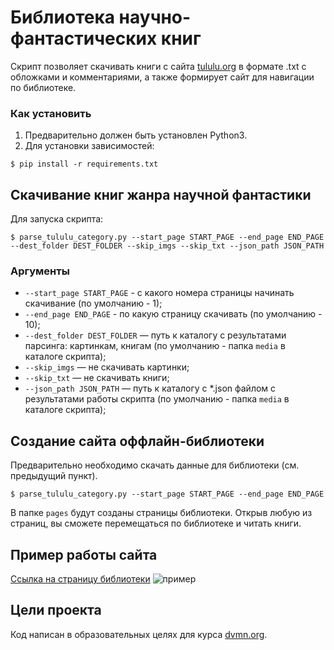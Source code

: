 # Библиотека научно-фантастических книг

Скрипт позволяет скачивать книги с сайта [tululu.org](https://tululu.org/) в формате .txt с обложками и комментариями, а также формирует сайт для навигации по библиотеке.

### Как установить

1. Предварительно должен быть установлен Python3.
2. Для установки зависимостей:
```console
$ pip install -r requirements.txt
```


## Скачивание книг жанра научной фантастики
Для запуска скрипта:
```console
$ parse_tululu_category.py --start_page START_PAGE --end_page END_PAGE --dest_folder DEST_FOLDER --skip_imgs --skip_txt --json_path JSON_PATH
```

### Аргументы
- `--start_page START_PAGE` - с какого номера страницы начинать скачивание (по умолчанию - 1);
- `--end_page END_PAGE` - по какую страницу скачивать (по умолчанию - 10);
- `--dest_folder DEST_FOLDER` — путь к каталогу с результатами парсинга: картинкам, книгам (по умолчанию - папка `media` в каталоге скрипта);
- `--skip_imgs` — не скачивать картинки;
- `--skip_txt` — не скачивать книги;
- `--json_path JSON_PATH` — путь к каталогу с *.json файлом с результатами работы скрипта (по умолчанию - папка `media` в каталоге скрипта);


## Создание сайта оффлайн-библиотеки
Предварительно необходимо скачать данные для библиотеки (см. предыдущий пункт).
```console
$ parse_tululu_category.py --start_page START_PAGE --end_page END_PAGE
```
В папке `pages` будут созданы страницы библиотеки. Открыв любую из страниц, вы сможете перемещаться по библиотеке и читать книги.

## Пример работы сайта
[Ссылка на страницу библиотеки](https://dmitry-zharinov.github.io/books-library/pages/index1.html)
![пример](https://user-images.githubusercontent.com/16899464/180163077-9d3d7b6a-3fb9-4b5d-b6fd-1b50889fccb8.png)

## Цели проекта

Код написан в образовательных целях для курса [dvmn.org](https://dvmn.org/).
